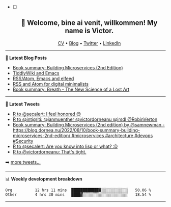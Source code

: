   - [ ] <h2 align="center">👋 Welcome, bine ai venit, willkommen! My name is Victor. </h2>
                    <p align="center">
                    <a href="https://dornea.nu/cv">CV</a> •
                    <a href="https://blog.dornea.nu">Blog</a> •
                    <a href="https://twitter.com/victordorneanu">Twitter</a> •
                    <a href="https://www.linkedin.com/in/victor-dorneanu/">LinkedIn</a> 
                    </p>

  <!--
  **dorneanu/dorneanu** is a ✨ _special_ ✨ repository because its `README.md` (this file) appears on your GitHub profile.

  Here are some ideas to get you started:

  - 🔭 I’m currently working on ...
  - 🌱 I’m currently learning ...
  - 👯 I’m looking to collaborate on ...
  - 🤔 I’m looking for help with ...
  - 💬 Ask me about ...
  - 📫 How to reach me: ...
  - 😄 Pronouns: ...
  - ⚡ Fun fact: ...
  -->

  ---

  **📝 Latest Blog Posts**

  <!-- BLOG-POST-LIST:START -->
- [Book summary: Building Microservices &lpar;2nd Edition&rpar;](https://blog.dornea.nu/2022/08/10/book-summary-building-microservices-2nd-edition/)
- [TiddlyWiki and Emacs](https://blog.dornea.nu/2022/07/12/tiddlywiki-and-emacs/)
- [RSS/Atom, Emacs and elfeed](https://blog.dornea.nu/2022/06/29/rss/atom-emacs-and-elfeed/)
- [RSS and Atom for digital minimalists](https://blog.dornea.nu/2022/06/13/rss-and-atom-for-digital-minimalists/)
- [Book summary: Breath - The New Science of a Lost Art](https://blog.dornea.nu/2022/05/30/book-summary-breath-the-new-science-of-a-lost-art/)
<!-- BLOG-POST-LIST:END -->

  ---

  **📱 Latest Tweets**

  <!-- TWITTER:START -->
- [R to @secalert: I feel honored 😊](https://nitter.net/victordorneanu/status/1558412711205261313#m)
- [R to @intigriti: @janmuenther @victordorneanu @irsdl @RobinVerton](https://nitter.net/secalert/status/1558356634912579584#m)
- [Book summary: Building Microservices &lpar;2nd edition&rpar; by @samnewman - https://blog.dornea.nu/2022/08/10/book-summary-building-microservices-2nd-edition/  #microservices #architecture #devops #Security](https://nitter.net/victordorneanu/status/1557612162125905920#m)
- [R to @secalert: Are you know into lisp or what? :D](https://nitter.net/victordorneanu/status/1556949850117312514#m)
- [R to @victordorneanu: That&#39;s tight.](https://nitter.net/secalert/status/1556920411882983424#m)
<!-- TWITTER:END -->

  ➡️ [more tweets...](https://twitter.com/victordorneanu)

  ---

  📊 **Weekly development breakdown**

  <!--START_SECTION:waka-->

```text
Org          12 hrs 11 mins  ████████████▓░░░░░░░░░░░░   50.06 %
Other        4 hrs 30 mins   ████▓░░░░░░░░░░░░░░░░░░░░   18.54 %
```

<!--END_SECTION:waka-->

  ---
